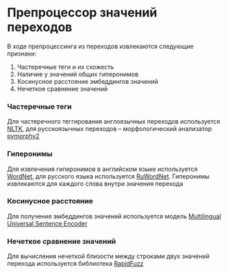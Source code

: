 # Препроцессор значений переходов

В ходе препроцессинга из переходов извлекаются следующие признаки:
1. Частеречные теги и их схожесть
3. Наличие у значений общих гиперонимов
4. Косинусное расстояние эмбеддингов значений
5. Нечеткое сравнение значений

### Частеречные теги
Для частеречного теггирования англоязычных переходов используется [NLTK](https://www.nltk.org/book/ch05.html), для русскоязычных переходов – морфологический анализатор [pymorphy2](https://pymorphy2.readthedocs.io/en/stable/)

### Гиперонимы
Для извлечения гиперонимов в английском языке используется [WordNet](https://www.nltk.org/howto/wordnet.html), для русского языка используется [RuWordNet](https://github.com/avidale/python-ruwordnet). Гиперонимы извлекаются для каждого слова внутри значения перехода

### Косинусное расстояние
Для получения эмбеддингов значений используется модель [Multilingual Universal Sentence Encoder](https://tfhub.dev/google/universal-sentence-encoder-multilingual/3)

### Нечеткое сравнение значений
Для вычисления нечеткой близости между строками двух значений перехода используется библиотека [RapidFuzz](https://github.com/maxbachmann/RapidFuzz)